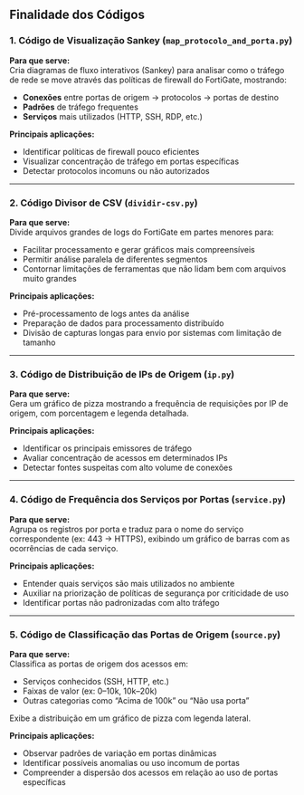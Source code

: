 ## Finalidade dos Códigos

### 1. Código de Visualização Sankey (`map_protocolo_and_porta.py`)

**Para que serve:**  
Cria diagramas de fluxo interativos (Sankey) para analisar como o tráfego de rede se move através das políticas de firewall do FortiGate, mostrando:
- **Conexões** entre portas de origem → protocolos → portas de destino
- **Padrões** de tráfego frequentes
- **Serviços** mais utilizados (HTTP, SSH, RDP, etc.)

**Principais aplicações:**  
- Identificar políticas de firewall pouco eficientes  
- Visualizar concentração de tráfego em portas específicas  
- Detectar protocolos incomuns ou não autorizados  

---

### 2. Código Divisor de CSV (`dividir-csv.py`)

**Para que serve:**  
Divide arquivos grandes de logs do FortiGate em partes menores para:
- Facilitar processamento e gerar gráficos mais compreensíveis  
- Permitir análise paralela de diferentes segmentos  
- Contornar limitações de ferramentas que não lidam bem com arquivos muito grandes  

**Principais aplicações:**  
- Pré-processamento de logs antes da análise  
- Preparação de dados para processamento distribuído  
- Divisão de capturas longas para envio por sistemas com limitação de tamanho  

---

### 3. Código de Distribuição de IPs de Origem (`ip.py`)

**Para que serve:**  
Gera um gráfico de pizza mostrando a frequência de requisições por IP de origem, com porcentagem e legenda detalhada.

**Principais aplicações:**  
- Identificar os principais emissores de tráfego  
- Avaliar concentração de acessos em determinados IPs  
- Detectar fontes suspeitas com alto volume de conexões  

---

### 4. Código de Frequência dos Serviços por Portas (`service.py`)

**Para que serve:**  
Agrupa os registros por porta e traduz para o nome do serviço correspondente (ex: 443 → HTTPS), exibindo um gráfico de barras com as ocorrências de cada serviço.

**Principais aplicações:**  
- Entender quais serviços são mais utilizados no ambiente  
- Auxiliar na priorização de políticas de segurança por criticidade de uso  
- Identificar portas não padronizadas com alto tráfego  

---

### 5. Código de Classificação das Portas de Origem (`source.py`)

**Para que serve:**  
Classifica as portas de origem dos acessos em:
- Serviços conhecidos (SSH, HTTP, etc.)
- Faixas de valor (ex: 0–10k, 10k–20k)
- Outras categorias como “Acima de 100k” ou “Não usa porta”

Exibe a distribuição em um gráfico de pizza com legenda lateral.

**Principais aplicações:**  
- Observar padrões de variação em portas dinâmicas  
- Identificar possíveis anomalias ou uso incomum de portas  
- Compreender a dispersão dos acessos em relação ao uso de portas específicas  
